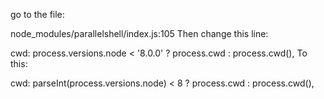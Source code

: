 go to the file:

node_modules/parallelshell/index.js:105
Then change this line:

cwd: process.versions.node < '8.0.0' ? process.cwd : process.cwd(),
To this:

cwd: parseInt(process.versions.node) < 8 ? process.cwd : process.cwd(),